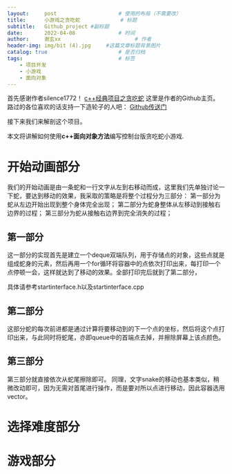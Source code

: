 ```yaml
---
layout:     post   				    # 使用的布局（不需要改）
title:      小游戏之贪吃蛇				# 标题 
subtitle:   Github_project #副标题
date:       2022-04-08 				# 时间
author:     谢玄xx 						# 作者
header-img: img/bit (4).jpg 	#这篇文章标题背景图片
catalog: true 						# 是否归档
tags:								# 标签
    - 项目开发
    - 小游戏
    - 面向对象
---
```


首先感谢作者silence1772！ [c++经典项目之贪吃蛇](https://blog.csdn.net/silence1772/article/details/55005008)
这里是作者的Github主页。路过的各位喜欢的话支持一下造轮子的人吧： [Github传送门](https://github.com/silence1772)

接下来我们来解剖这个项目。

本文将讲解如何使用**c++面向对象方法**编写控制台版贪吃蛇小游戏.

# 开始动画部分

我们的开始动画是由一条蛇和一行文字从左到右移动而成，这里我们先单独讨论一下蛇，要达到移动的效果，我采取的策略是将整个过程分为三部分：
第一部分为蛇从左边开始出现到整个身体完全出现；
第二部分为蛇身整体从左移动到接触右边界的过程；
第三部分为蛇从接触右边界到完全消失的过程；

## 第一部分

这一部分的实现首先是建立一个deque双端队列，用于存储点的对象，这些点就是组成蛇身的元素，然后再用一个for循环将容器中的点依次打印出来，每打印一个点停顿一会，这样就达到了移动的效果。全部打印完后就到了第二部分，

具体请参考startinterface.h以及startinterface.cpp

## 第二部分

这部分蛇的每次前进都是通过计算将要移动到的下一个点的坐标，然后将这个点打印出来，与此同时将蛇尾，亦即queue中的首端点去掉，并擦除屏幕上该点颜色。

## 第三部分

第三部分就直接依次从蛇尾擦除即可。
同理，文字snake的移动也基本类似，稍微改动即可，因为无需对首尾进行操作，而是要对所以点进行移动，因此容器选用vector。

# 选择难度部分

# 游戏部分



